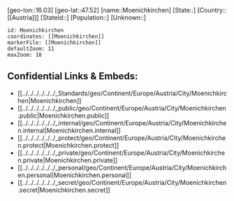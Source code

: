 ﻿---
location: [47.52,16.03]
mapzoom: [7,12] 
mapmarker: city 
type: City
tags:
- geo/City


SpocWebEntityId: 32697
isDeleted: false
confidential: public

---
[geo-lon::16.03]
[geo-lat::47.52]
[name::Moenichkirchen]
[State::]
[Country::[[Austria]]]
[StateId::]
[Population::]
[Unknown::]


```leaflet
id: Moenichkirchen
coordinates: [[Moenichkirchen]]
markerFile: [[Moenichkirchen]]
defaultZoom: 11 
maxZoom: 18
```


## Confidential Links & Embeds: 
- [[../../../../../../_Standards/geo/Continent/Europe/Austria/City/Moenichkirchen|Moenichkirchen]] 
- [[../../../../../../_public/geo/Continent/Europe/Austria/City/Moenichkirchen.public|Moenichkirchen.public]] 
- [[../../../../../../_internal/geo/Continent/Europe/Austria/City/Moenichkirchen.internal|Moenichkirchen.internal]] 
- [[../../../../../../_protect/geo/Continent/Europe/Austria/City/Moenichkirchen.protect|Moenichkirchen.protect]] 
- [[../../../../../../_private/geo/Continent/Europe/Austria/City/Moenichkirchen.private|Moenichkirchen.private]] 
- [[../../../../../../_personal/geo/Continent/Europe/Austria/City/Moenichkirchen.personal|Moenichkirchen.personal]] 
- [[../../../../../../_secret/geo/Continent/Europe/Austria/City/Moenichkirchen.secret|Moenichkirchen.secret]] 
